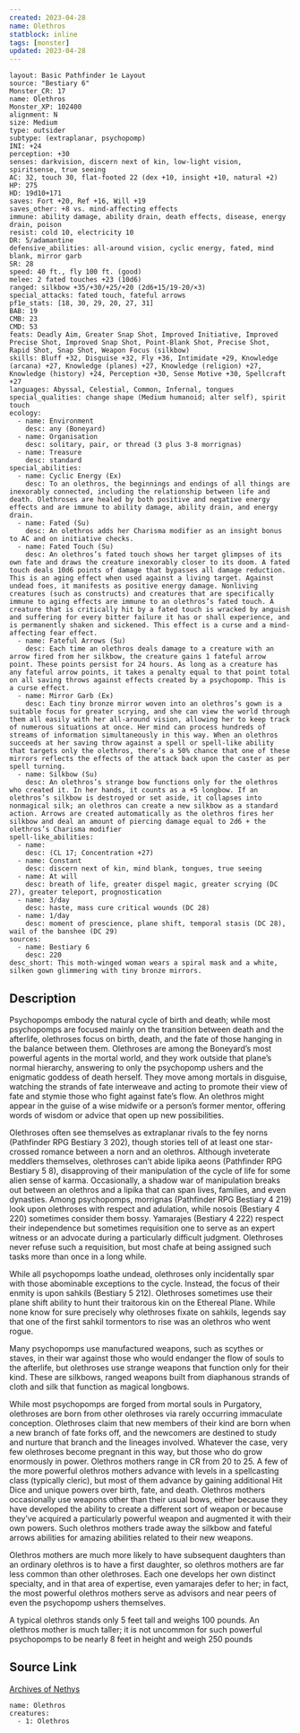 ```yaml
---
created: 2023-04-28
name: Olethros
statblock: inline
tags: [monster]
updated: 2023-04-28
---
```

```statblock
layout: Basic Pathfinder 1e Layout
source: "Bestiary 6"
Monster_CR: 17
name: Olethros
Monster_XP: 102400
alignment: N
size: Medium
type: outsider
subtype: (extraplanar, psychopomp)
INI: +24
perception: +30
senses: darkvision, discern next of kin, low-light vision, spiritsense, true seeing
AC: 32, touch 30, flat-footed 22 (dex +10, insight +10, natural +2)
HP: 275
HD: 19d10+171
saves: Fort +20, Ref +16, Will +19
saves_other: +8 vs. mind-affecting effects
immune: ability damage, ability drain, death effects, disease, energy drain, poison
resist: cold 10, electricity 10
DR: 5/adamantine
defensive_abilities: all-around vision, cyclic energy, fated, mind blank, mirror garb
SR: 28
speed: 40 ft., fly 100 ft. (good)
melee: 2 fated touches +23 (10d6)
ranged: silkbow +35/+30/+25/+20 (2d6+15/19-20/×3)
special_attacks: fated touch, fateful arrows
pf1e_stats: [18, 30, 29, 20, 27, 31]
BAB: 19
CMB: 23
CMD: 53
feats: Deadly Aim, Greater Snap Shot, Improved Initiative, Improved Precise Shot, Improved Snap Shot, Point-Blank Shot, Precise Shot, Rapid Shot, Snap Shot, Weapon Focus (silkbow)
skills: Bluff +32, Disguise +32, Fly +36, Intimidate +29, Knowledge (arcana) +27, Knowledge (planes) +27, Knowledge (religion) +27, Knowledge (history) +24, Perception +30, Sense Motive +30, Spellcraft +27
languages: Abyssal, Celestial, Common, Infernal, tongues
special_qualities: change shape (Medium humanoid; alter self), spirit touch
ecology:
  - name: Environment
    desc: any (Boneyard)
  - name: Organisation
    desc: solitary, pair, or thread (3 plus 3-8 morrignas)
  - name: Treasure
    desc: standard
special_abilities:
  - name: Cyclic Energy (Ex)
    desc: To an olethros, the beginnings and endings of all things are inexorably connected, including the relationship between life and death. Olethroses are healed by both positive and negative energy effects and are immune to ability damage, ability drain, and energy drain.
  - name: Fated (Su)
    desc: An olethros adds her Charisma modifier as an insight bonus to AC and on initiative checks.
  - name: Fated Touch (Su)
    desc: An olethros’s fated touch shows her target glimpses of its own fate and draws the creature inexorably closer to its doom. A fated touch deals 10d6 points of damage that bypasses all damage reduction. This is an aging effect when used against a living target. Against undead foes, it manifests as positive energy damage. Nonliving creatures (such as constructs) and creatures that are specifically immune to aging effects are immune to an olethros’s fated touch. A creature that is critically hit by a fated touch is wracked by anguish and suffering for every bitter failure it has or shall experience, and is permanently shaken and sickened. This effect is a curse and a mind-affecting fear effect.
  - name: Fateful Arrows (Su)
    desc: Each time an olethros deals damage to a creature with an arrow fired from her silkbow, the creature gains 1 fateful arrow point. These points persist for 24 hours. As long as a creature has any fateful arrow points, it takes a penalty equal to that point total on all saving throws against effects created by a psychopomp. This is a curse effect.
  - name: Mirror Garb (Ex)
    desc: Each tiny bronze mirror woven into an olethros’s gown is a suitable focus for greater scrying, and she can view the world through them all easily with her all-around vision, allowing her to keep track of numerous situations at once. Her mind can process hundreds of streams of information simultaneously in this way. When an olethros succeeds at her saving throw against a spell or spell-like ability that targets only the olethros, there’s a 50% chance that one of these mirrors reflects the effects of the attack back upon the caster as per spell turning.
  - name: Silkbow (Su)
    desc: An olethros’s strange bow functions only for the olethros who created it. In her hands, it counts as a +5 longbow. If an olethros’s silkbow is destroyed or set aside, it collapses into nonmagical silk; an olethros can create a new silkbow as a standard action. Arrows are created automatically as the olethros fires her silkbow and deal an amount of piercing damage equal to 2d6 + the olethros’s Charisma modifier
spell-like_abilities:
  - name:
    desc: (CL 17; Concentration +27)
  - name: Constant
    desc: discern next of kin, mind blank, tongues, true seeing
  - name: At will
    desc: breath of life, greater dispel magic, greater scrying (DC 27), greater teleport, prognostication
  - name: 3/day
    desc: haste, mass cure critical wounds (DC 28)
  - name: 1/day
    desc: moment of prescience, plane shift, temporal stasis (DC 28), wail of the banshee (DC 29)
sources:
  - name: Bestiary 6
    desc: 220
desc_short: This moth-winged woman wears a spiral mask and a white, silken gown glimmering with tiny bronze mirrors.
```
## Description
Psychopomps embody the natural cycle of birth and death; while most psychopomps are focused mainly on the transition between death and the afterlife, olethroses focus on birth, death, and the fate of those hanging in the balance between them. Olethroses are among the Boneyard’s most powerful agents in the mortal world, and they work outside that plane’s normal hierarchy, answering to only the psychopomp ushers and the enigmatic goddess of death herself. They move among mortals in disguise, watching the strands of fate interweave and acting to promote their view of fate and stymie those who fight against fate’s flow. An olethros might appear in the guise of a wise midwife or a person’s former mentor, offering words of wisdom or advice that open up new possibilities. 

Olethroses often see themselves as extraplanar rivals to the fey norns (Pathfinder RPG Bestiary 3 202), though stories tell of at least one star-crossed romance between a norn and an olethros. Although inveterate meddlers themselves, olethroses can’t abide lipika aeons (Pathfinder RPG Bestiary 5 8), disapproving of their manipulation of the cycle of life for some alien sense of karma. Occasionally, a shadow war of manipulation breaks out between an olethros and a lipika that can span lives, families, and even dynasties. Among psychopomps, morrignas (Pathfinder RPG Bestiary 4 219) look upon olethroses with respect and adulation, while nosois (Bestiary 4 220) sometimes consider them bossy. Yamarajes (Bestiary 4 222) respect their independence but sometimes requisition one to serve as an expert witness or an advocate during a particularly difficult judgment. Olethroses never refuse such a requisition, but most chafe at being assigned such tasks more than once in a long while. 

While all psychopomps loathe undead, olethroses only incidentally spar with those abominable exceptions to the cycle. Instead, the focus of their enmity is upon sahkils (Bestiary 5 212). Olethroses sometimes use their plane shift ability to hunt their traitorous kin on the Ethereal Plane. While none know for sure precisely why olethroses fixate on sahkils, legends say that one of the first sahkil tormentors to rise was an olethros who went rogue. 

Many psychopomps use manufactured weapons, such as scythes or staves, in their war against those who would endanger the flow of souls to the afterlife, but olethroses use strange weapons that function only for their kind. These are silkbows, ranged weapons built from diaphanous strands of cloth and silk that function as magical longbows. 

While most psychopomps are forged from mortal souls in Purgatory, olethroses are born from other olethroses via rarely occurring immaculate conception. Olethroses claim that new members of their kind are born when a new branch of fate forks off, and the newcomers are destined to study and nurture that branch and the lineages involved. Whatever the case, very few olethroses become pregnant in this way, but those who do grow enormously in power. Olethros mothers range in CR from 20 to 25. A few of the more powerful olethros mothers advance with levels in a spellcasting class (typically cleric), but most of them advance by gaining additional Hit Dice and unique powers over birth, fate, and death. Olethros mothers occasionally use weapons other than their usual bows, either because they have developed the ability to create a different sort of weapon or because they’ve acquired a particularly powerful weapon and augmented it with their own powers. Such olethros mothers trade away the silkbow and fateful arrows abilities for amazing abilities related to their new weapons. 

Olethros mothers are much more likely to have subsequent daughters than an ordinary olethros is to have a first daughter, so olethros mothers are far less common than other olethroses. Each one develops her own distinct specialty, and in that area of expertise, even yamarajes defer to her; in fact, the most powerful olethros mothers serve as advisors and near peers of even the psychopomp ushers themselves. 

A typical olethros stands only 5 feet tall and weighs 100 pounds. An olethros mother is much taller; it is not uncommon for such powerful psychopomps to be nearly 8 feet in height and weigh 250 pounds
## Source Link
[Archives of Nethys](https://aonprd.com/MonsterDisplay.aspx?ItemName=Olethros)
```encounter-table
name: Olethros
creatures:
  - 1: Olethros
```

